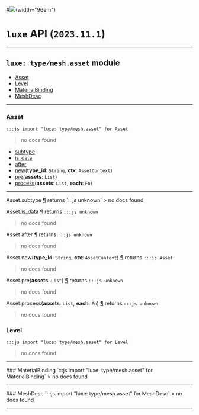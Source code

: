 #![](../../../../../../images/luxe-dark.svg){width="96em"}

# `luxe` API (`2023.11.1`)  


---

## `luxe: type/mesh.asset` module

- [Asset](#asset)   
- [Level](#level)   
- [MaterialBinding](#materialbinding)   
- [MeshDesc](#meshdesc)   

---

### Asset
`:::js import "luxe: type/mesh.asset" for Asset`
> no docs found

- [subtype](#Asset.subtype)
- [is_data](#Asset.is_data)
- [after](#Asset.after)
- [new](#Asset.new+2)(**type_id**: `String`, **ctx**: `AssetContext`)
- [pre](#Asset.pre)(**assets**: `List`)
- [process](#Asset.process+2)(**assets**: `List`, **each**: `Fn`)

<hr/>
<endpoint module="luxe: type/mesh.asset" class="Asset" signature="subtype"></endpoint>
<signature id="Asset.subtype">Asset.subtype
<a class="headerlink" href="#Asset.subtype" title="Permanent link">¶</a></signature>
<span class='api_ret'>returns</span> `:::js unknown`
> no docs found   

<endpoint module="luxe: type/mesh.asset" class="Asset" signature="is_data"></endpoint>
<signature id="Asset.is_data">Asset.is_data
<a class="headerlink" href="#Asset.is_data" title="Permanent link">¶</a></signature>
<span class='api_ret'>returns</span> `:::js unknown`
> no docs found   

<endpoint module="luxe: type/mesh.asset" class="Asset" signature="after"></endpoint>
<signature id="Asset.after">Asset.after
<a class="headerlink" href="#Asset.after" title="Permanent link">¶</a></signature>
<span class='api_ret'>returns</span> `:::js unknown`
> no docs found   

<endpoint module="luxe: type/mesh.asset" class="Asset" signature="new(type_id : String, ctx : AssetContext)"></endpoint>
<signature id="Asset.new+2">Asset.new(**type_id**: `String`, **ctx**: `AssetContext`)
<a class="headerlink" href="#Asset.new+2" title="Permanent link">¶</a></signature>
<span class='api_ret'>returns</span> `:::js Asset`
> no docs found   

<endpoint module="luxe: type/mesh.asset" class="Asset" signature="pre(assets : List)"></endpoint>
<signature id="Asset.pre">Asset.pre(**assets**: `List`)
<a class="headerlink" href="#Asset.pre" title="Permanent link">¶</a></signature>
<span class='api_ret'>returns</span> `:::js unknown`
> no docs found   

<endpoint module="luxe: type/mesh.asset" class="Asset" signature="process(assets : List, each : Fn)"></endpoint>
<signature id="Asset.process+2">Asset.process(**assets**: `List`, **each**: `Fn`)
<a class="headerlink" href="#Asset.process+2" title="Permanent link">¶</a></signature>
<span class='api_ret'>returns</span> `:::js unknown`
> no docs found   

### Level
`:::js import "luxe: type/mesh.asset" for Level`
> no docs found


<hr/>
### MaterialBinding
`:::js import "luxe: type/mesh.asset" for MaterialBinding`
> no docs found


<hr/>
### MeshDesc
`:::js import "luxe: type/mesh.asset" for MeshDesc`
> no docs found


<hr/>
